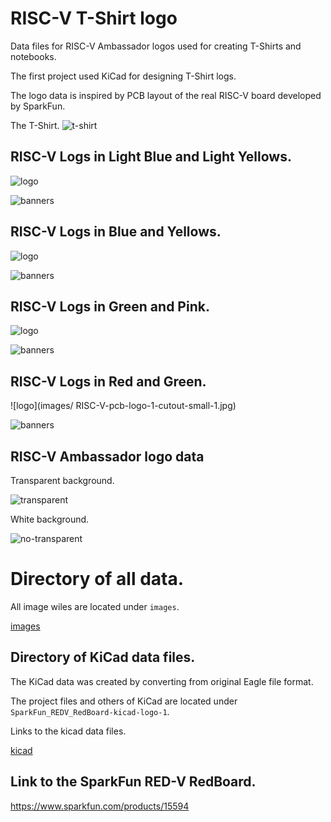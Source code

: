 # RISC-V T-Shirt logo

Data files for RISC-V Ambassador logos used for creating T-Shirts and notebooks.

The first project used KiCad for designing T-Shirt logs.

The logo data is inspired by PCB layout of the real RISC-V board developed by SparkFun.


The T-Shirt.
![t-shirt](t-shirt/back.jpg)


## RISC-V Logs in Light Blue and Light Yellows.

![logo](images/RISC-V-pcb-logo-4-3-3-small.png)

![banners](images/RISC-V-pcb-logo-4-3-2.png)



## RISC-V Logs in Blue and Yellows.

![logo](images/RISC-V-pcb-logo-2-1-cutoff-1-s.jpg)

![banners](images/RISC-V-pcb-logo-2-1.bmp)



## RISC-V Logs in Green and Pink.

![logo](images/RISC-V-pcb-logo-3-1-cutoff-2.bmp)

![banners](images/RISC-V-pcb-logo-3-2.bmp)



## RISC-V Logs in Red and Green.

![logo](images/ RISC-V-pcb-logo-1-cutout-small-1.jpg)

![banners](images/RISC-V-pcb-logo.bmp)



## RISC-V Ambassador logo data

Transparent background.

![transparent](images/riscv_ambassador-stacked-color-1-s.bmp)



White background.

![no-transparent](images/riscv_ambassador-stacked-color-no-transbarant.png)





# Directory of all data.

All image wiles are located under `images`.

[images](images/)



## Directory of KiCad data files.

The KiCad data was created by converting from original Eagle file format.



The project files and others of KiCad are located under ` SparkFun_REDV_RedBoard-kicad-logo-1`.



Links to the kicad data files.

[kicad](SparkFun_REDV_RedBoard-kicad-logo-1)


## Link to the SparkFun RED-V RedBoard.

https://www.sparkfun.com/products/15594
